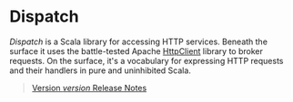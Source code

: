 Dispatch
========

*Dispatch* is a Scala library for accessing HTTP services. Beneath the
 surface it uses the battle-tested Apache [HttpClient][hc] library to
 broker requests.  On the surface, it's a vocabulary for expressing
 HTTP requests and their handlers in pure and uninhibited Scala.

> [Version $version$ Release Notes](http://implicit.ly/dispatch-$vrsn$)


[hc]: http://hc.apache.org/httpcomponents-client/



